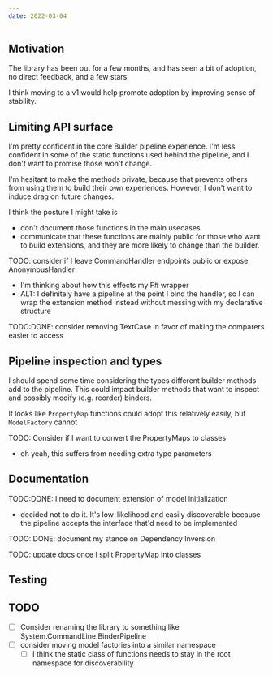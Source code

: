 ```yaml
---
date: 2022-03-04
---
```



## Motivation
The library has been out for a few months, and has seen a bit of adoption, no direct feedback, and a few stars.

I think moving to a v1 would help promote adoption by improving sense of stability.

## Limiting API surface

I'm pretty confident in the core Builder pipeline experience.
I'm less confident in some of the static functions used behind the pipeline, and I don't want to promise those won't change.

I'm hesitant to make the methods private, because that prevents others from using them to build their own experiences. However, I don't want to induce drag on future changes.

I think the posture I might take is 
- don't document those functions in the main usecases
- communicate that these functions are mainly public for those who want to build extensions, and they are more likely to change than the builder.

TODO: consider if I leave CommandHandler endpoints public or expose AnonymousHandler
- I'm thinking about how this effects my F# wrapper
- ALT: I definitely have a pipeline at the point I bind the handler, so I can wrap the extension method instead without messing with my declarative structure

TODO:DONE: consider removing TextCase in favor of making the comparers easier to access

## Pipeline inspection and types

I should spend some time considering the types different builder methods add to the pipeline. This could impact builder methods that want to inspect and possibly modify (e.g. reorder) binders.

It looks like `PropertyMap` functions could adopt this relatively easily, but `ModelFactory` cannot

TODO: Consider if I want to convert the PropertyMaps to classes
- oh yeah, this suffers from needing extra type parameters

## Documentation

TODO:DONE: I need to document extension of model initialization
- decided not to do it. It's low-likelihood and easily discoverable because the pipeline accepts the interface that'd need to be implemented

TODO: DONE: document my stance on Dependency Inversion

TODO: update docs once I split PropertyMap into classes


## Testing



## TODO
- [ ] Consider renaming the library to something like System.CommandLine.BinderPipeline 
- [ ] consider moving model factories into a similar namespace
  - [ ] I think the static class of functions needs to stay in the root namespace for discoverability